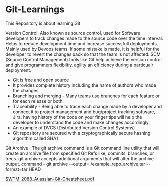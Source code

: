 # Git-Learnings
This Repository is about learning Git

Version Control: Also known as source control, used for Software developers to track changes made to the source code over the time interval. Helps to reduce development time and increase successfull deployments. Mainly used by Devops teams. If some mistake is made, it is helpful for the developer to revert the changes back so that the team is not affected.
SCM (Source Control Management) tools like Git help achieve the version control and give programmers flexibiltiy, agility an efficiency during a particualr deployment.
 - Git is free and open source
 - It provides complete history including the name of authors who made the changes.
 - Branching and merging - Many teams use branches for each feature or for each release or both. 
 - Traceability - Being able to trace each change made by a developer and connect it to project management and bug/project tracking software, Jira. having history of the code on your finger tips will help the developer to understand the code and make changes accordingly.
 - An example of DVCS (Distributed Version Control Systems)
 - Git repository are secured with a cryptographically secure hashing algorithm called SHA1

Git Archive : The git archive command is a Git command line utility that will create an archive file from specified Git Refs like, commits, branches, or trees. git archive accepts additional arguments that will alter the archive output.
command - git archive --output=./example_repo_archive.tar --format=tar HEAD

[SWTM-2088_Atlassian-Git-Cheatsheet.pdf](https://github.com/srs721/Git-Learnings/files/7791678/SWTM-2088_Atlassian-Git-Cheatsheet.pdf)
